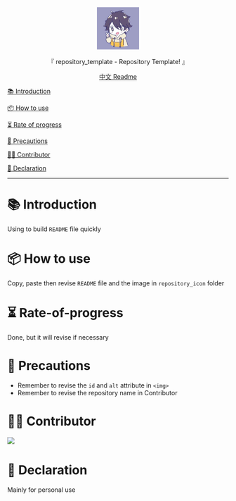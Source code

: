<div align="center">
  <img id="repository_template" width="96" alt="repository_template" src="repository_icon/icon.png">
  <p>『 repository_template - Repository Template! 』</p>
  <a href='README.md'>中文 Readme</a>
</div>

[📚 Introduction](#-Introduction)

[📦 How to use](#-How-to-use)

[⏳ Rate of progress](#-Rate-of-progress)

[📌 Precautions](#-Precautions)

[🧑‍💻 Contributor](#-Contributor)

[🔦 Declaration](#-Declaration)

---

# 📚 Introduction

Using to build `README` file quickly

# 📦 How to use

Copy, paste then revise `README` file and the image in `repository_icon` folder

# ⏳ Rate-of-progress

Done, but it will revise if necessary

# 📌 Precautions

- Remember to revise the `id` and `alt` attribute in `<img>`
- Remember to revise the repository name in Contributor

# 🧑‍💻 Contributor

<a href="https://github.com/Cierra-Runis/repository_template/graphs/contributors">
  <img src="https://contrib.rocks/image?repo=Cierra-Runis/repository_template" />
</a>

# 🔦 Declaration

Mainly for personal use
